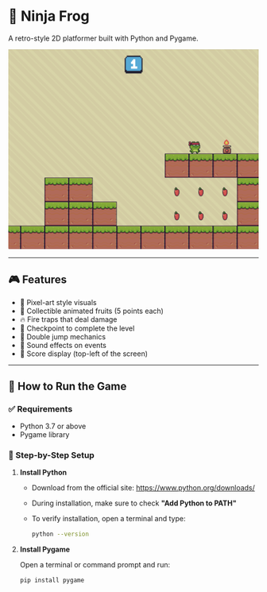 # 🍎 Ninja Frog

A retro-style 2D platformer built with Python and Pygame.

![Game Screenshot](assets/ninja-frog.png)

---

## 🎮 Features

- 🎨 Pixel-art style visuals
- 🍏 Collectible animated fruits (5 points each)
- 🔥 Fire traps that deal damage
- 🏁 Checkpoint to complete the level
- 👟 Double jump mechanics
- 🎵 Sound effects on events
- 📜 Score display (top-left of the screen)

---

## 🚀 How to Run the Game

### ✅ Requirements

- Python 3.7 or above
- Pygame library

### 🔧 Step-by-Step Setup

1. **Install Python**

   - Download from the official site: https://www.python.org/downloads/
   - During installation, make sure to check **"Add Python to PATH"**
   - To verify installation, open a terminal and type:

     ```bash
     python --version
     ```

2. **Install Pygame**

   Open a terminal or command prompt and run:

   ```bash
   pip install pygame

